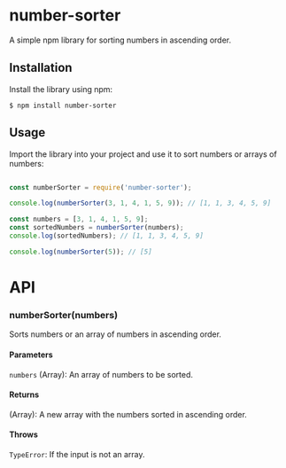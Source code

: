 # number-sorter

A simple npm library for sorting numbers in ascending order.

## Installation

Install the library using npm:

```
$ npm install number-sorter

```

## Usage

Import the library into your project and use it to sort numbers or arrays of numbers:

```js

const numberSorter = require('number-sorter');

console.log(numberSorter(3, 1, 4, 1, 5, 9)); // [1, 1, 3, 4, 5, 9]

const numbers = [3, 1, 4, 1, 5, 9];
const sortedNumbers = numberSorter(numbers);
console.log(sortedNumbers); // [1, 1, 3, 4, 5, 9]

console.log(numberSorter(5)); // [5]

```

# API

### numberSorter(numbers)
Sorts numbers or an array of numbers in ascending order.

#### Parameters
`numbers` (Array): An array of numbers to be sorted.

#### Returns
(Array): A new array with the numbers sorted in ascending order.

#### Throws
`TypeError`: If the input is not an array.
